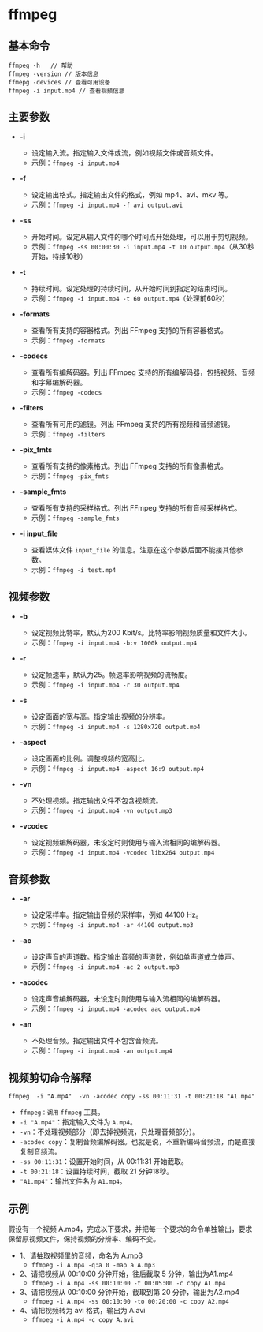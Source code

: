 # ffmpeg

## 基本命令

```shell
ffmpeg -h   // 帮助
ffmpeg -version // 版本信息
ffmepg -devices // 查看可用设备
ffmpeg -i input.mp4 // 查看视频信息
```

## 主要参数

- **-i** 
  - 设定输入流。指定输入文件或流，例如视频文件或音频文件。
  - 示例：`ffmpeg -i input.mp4`

- **-f**
  - 设定输出格式。指定输出文件的格式，例如 mp4、avi、mkv 等。
  - 示例：`ffmpeg -i input.mp4 -f avi output.avi`

- **-ss**
  - 开始时间。设定从输入文件的哪个时间点开始处理，可以用于剪切视频。
  - 示例：`ffmpeg -ss 00:00:30 -i input.mp4 -t 10 output.mp4`（从30秒开始，持续10秒）

- **-t**
  - 持续时间。设定处理的持续时间，从开始时间到指定的结束时间。
  - 示例：`ffmpeg -i input.mp4 -t 60 output.mp4`（处理前60秒）

- **-formats**
  - 查看所有支持的容器格式。列出 FFmpeg 支持的所有容器格式。
  - 示例：`ffmpeg -formats`

- **-codecs**
  - 查看所有编解码器。列出 FFmpeg 支持的所有编解码器，包括视频、音频和字幕编解码器。
  - 示例：`ffmpeg -codecs`

- **-filters**
  - 查看所有可用的滤镜。列出 FFmpeg 支持的所有视频和音频滤镜。
  - 示例：`ffmpeg -filters`

- **-pix_fmts**
  - 查看所有支持的像素格式。列出 FFmpeg 支持的所有像素格式。
  - 示例：`ffmpeg -pix_fmts`

- **-sample_fmts**
  - 查看所有支持的采样格式。列出 FFmpeg 支持的所有音频采样格式。
  - 示例：`ffmpeg -sample_fmts`

- **-i input_file**
  - 查看媒体文件 `input_file` 的信息。注意在这个参数后面不能接其他参数。
  - 示例：`ffmpeg -i test.mp4`

## 视频参数

- **-b**
  - 设定视频比特率，默认为200 Kbit/s。比特率影响视频质量和文件大小。
  - 示例：`ffmpeg -i input.mp4 -b:v 1000k output.mp4`

- **-r**
  - 设定帧速率，默认为25。帧速率影响视频的流畅度。
  - 示例：`ffmpeg -i input.mp4 -r 30 output.mp4`

- **-s**
  - 设定画面的宽与高。指定输出视频的分辨率。
  - 示例：`ffmpeg -i input.mp4 -s 1280x720 output.mp4`

- **-aspect**
  - 设定画面的比例。调整视频的宽高比。
  - 示例：`ffmpeg -i input.mp4 -aspect 16:9 output.mp4`

- **-vn**
  - 不处理视频。指定输出文件不包含视频流。
  - 示例：`ffmpeg -i input.mp4 -vn output.mp3`

- **-vcodec**
  - 设定视频编解码器，未设定时则使用与输入流相同的编解码器。
  - 示例：`ffmpeg -i input.mp4 -vcodec libx264 output.mp4`

## 音频参数

- **-ar**
  - 设定采样率。指定输出音频的采样率，例如 44100 Hz。
  - 示例：`ffmpeg -i input.mp4 -ar 44100 output.mp3`

- **-ac**
  - 设定声音的声道数。指定输出音频的声道数，例如单声道或立体声。
  - 示例：`ffmpeg -i input.mp4 -ac 2 output.mp3`

- **-acodec**
  - 设定声音编解码器，未设定时则使用与输入流相同的编解码器。
  - 示例：`ffmpeg -i input.mp4 -acodec aac output.mp4`

- **-an**
  - 不处理音频。指定输出文件不包含音频流。
  - 示例：`ffmpeg -i input.mp4 -an output.mp4`


## 视频剪切命令解释

```shell
ffmpeg  -i "A.mp4"  -vn -acodec copy -ss 00:11:31 -t 00:21:18 "A1.mp4"
```

- `ffmpeg：调用` `ffmpeg` 工具。
- `-i "A.mp4"`：指定输入文件为 `A.mp4`。
- `-vn`：不处理视频部分（即去掉视频流，只处理音频部分）。
- `-acodec copy`：复制音频编解码器。也就是说，不重新编码音频流，而是直接复制音频流。
- `-ss 00:11:31`：设置开始时间，从 00:11:31 开始截取。
- `-t 00:21:18`：设置持续时间，截取 21 分钟18秒。
- `"A1.mp4"`：输出文件名为 `A1.mp4`。


## 示例

假设有一个视频 A.mp4，完成以下要求，并把每一个要求的命令单独输出，要求保留原视频文件，保持视频的分辨率、编码不变。

- 1、请抽取视频里的音频，命名为 A.mp3
  - `ffmpeg -i A.mp4 -q:a 0 -map a A.mp3`
- 2、请把视频从 00:10:00 分钟开始，往后截取 5 分钟，输出为A1.mp4
  - `ffmpeg -i A.mp4 -ss 00:10:00 -t 00:05:00 -c copy A1.mp4`
- 3、请把视频从 00:10:00 分钟开始，截取到第 20 分钟，输出为A2.mp4
  - `ffmpeg -i A.mp4 -ss 00:10:00 -to 00:20:00 -c copy A2.mp4`
- 4、请把视频转为 avi 格式，输出为 A.avi
  - `ffmpeg -i A.mp4 -c copy A.avi`




